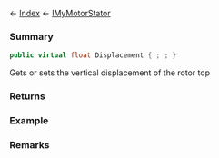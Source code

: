 ← [Index](Api-Index) ← [IMyMotorStator](Sandbox.ModAPI.Ingame.IMyMotorStator)

### Summary

```csharp
public virtual float Displacement { ; ; }
```

Gets or sets the vertical displacement of the rotor top

### Returns

### Example

### Remarks

